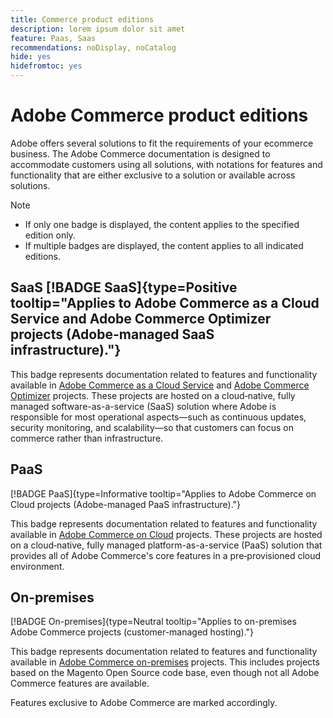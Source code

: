 ```yaml
---
title: Commerce product editions
description: lorem ipsum dolor sit amet
feature: Paas, Saas
recommendations: noDisplay, noCatalog
hide: yes
hidefromtoc: yes
---
```


<!-- badgeOnpremises: label="On-premises" type="Neutral" tooltip="Applies to on-premises Adobe Commerce projects (customer-managed hosting)."
badgePaas: label="PaaS" type="Informative" tooltip="Applies to Adobe Commerce on Cloud projects (Adobe-managed PaaS infrastructure)."
badgeSaas: label="SaaS" type="Informative" tooltip="Applies to Adobe Commerce as a Cloud Service and Adobe Commerce Optimizer projects (Adobe-managed SaaS infrastructure)." -->

# Adobe Commerce product editions

Adobe offers several solutions to fit the requirements of your ecommerce business. The Adobe Commerce documentation is designed to accommodate customers using all solutions, with notations for features and functionality that are either exclusive to a solution or available across solutions.

>[!NOTE]
>
>- If only one badge is displayed, the content applies to the specified edition only.
>- If multiple badges are displayed, the content applies to all indicated editions.

## SaaS [!BADGE SaaS]{type=Positive tooltip="Applies to Adobe Commerce as a Cloud Service and Adobe Commerce Optimizer projects (Adobe-managed SaaS infrastructure)."}

This badge represents documentation related to features and functionality available in [Adobe Commerce as a Cloud Service](../cloud-service/overview.md) and [Adobe Commerce Optimizer](../optimizer/overview.md) projects. These projects are hosted on a cloud‑native, fully managed software-as-a-service (SaaS) solution where Adobe is responsible for most operational aspects—such as continuous updates, security monitoring, and scalability—so that customers can focus on commerce rather than infrastructure.

## PaaS

[!BADGE PaaS]{type=Informative tooltip="Applies to Adobe Commerce on Cloud projects (Adobe-managed PaaS infrastructure)."}

This badge represents documentation related to features and functionality available in [Adobe Commerce on Cloud](https://experienceleague.adobe.com/en/docs/commerce-on-cloud/user-guide/overview) projects. These projects are hosted on a cloud‑native, fully managed platform-as-a-service (PaaS) solution that provides all of Adobe Commerce's core features in a pre‑provisioned cloud environment.

## On-premises

[!BADGE On-premises]{type=Neutral tooltip="Applies to on-premises Adobe Commerce projects (customer-managed hosting)."}

This badge represents documentation related to features and functionality available in [Adobe Commerce on-premises](https://experienceleague.adobe.com/en/docs/commerce-operations/installation-guide/overview) projects. This includes projects based on the Magento Open Source code base, even though not all Adobe Commerce features are available.

Features exclusive to Adobe Commerce are marked accordingly.
